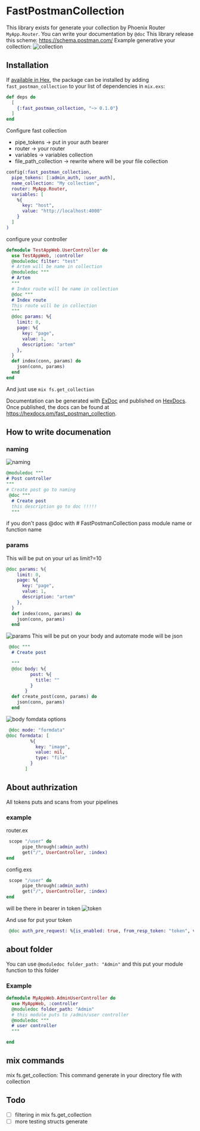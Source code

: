 # FastPostmanCollection

This library exists for generate your collection by Phoenix Router `MyApp.Router`.
You can write your documentation by `@doc`
This library release this scheme: https://schema.postman.com/
Example generative your collection:
![collection](assets/collection.png)

## Installation

If [available in Hex](https://hex.pm/docs/publish), the package can be installed
by adding `fast_postman_collection` to your list of dependencies in `mix.exs`:

```elixir
def deps do
  [
    {:fast_postman_collection, "~> 0.1.0"}
  ]
end
```

Configure fast collection

- pipe_tokens -> put in your auth bearer
- router -> your router
- variables -> variables collection
- file_path_collection -> rewrite where will be your file collection

```elixir
config(:fast_postman_collection,
  pipe_tokens: [:admin_auth, :user_auth],
  name_collection: "My collection",
  router: MyApp.Router,
  variables: [
    %{
      key: "host",
      value: "http://localhost:4000"
    }
  ]
)
```

configure your controller

```elixir
defmodule TestAppWeb.UserController do
  use TestAppWeb, :controller
  @moduledoc filter: "test"
  # Artem will be name in collection
  @moduledoc """
  # Artem
  """
  # Index route will be name in collection
  @doc """
  # Index route
  This route will be in collection
  """
  @doc params: %{
    limit: 0,
    page: %{
      key: "page",
      value: 1,
      description: "artem"
    },
  }
  def index(conn, params) do
    json(conn, params)
  end
end
```

And just use `mix fs.get_collection`

Documentation can be generated with [ExDoc](https://github.com/elixir-lang/ex_doc)
and published on [HexDocs](https://hexdocs.pm). Once published, the docs can
be found at <https://hexdocs.pm/fast_postman_collection>.

## How to write documenation

### naming

![naming](assets/naming.png)

```elixir
@moduledoc """
# Post controller
"""
# Create post go to naming
 @doc """
  # Create post
  this description go to doc !!!!!
  """


```

if you don't pass @doc with # FastPostmanCollection pass module name or function name

### params

This will be put on your url as limit?=10

```elixir
@doc params: %{
    limit: 0,
    page: %{
      key: "page",
      value: 1,
      description: "artem"
    },
  }
  def index(conn, params) do
    json(conn, params)
  end
```

![params](assets/params.png)
This will be put on your body and automate mode will be json

```elixir
 @doc """
  # Create post

  """
  @doc body: %{
         post: %{
           title: ""
         }
       }
  def create_post(conn, params) do
    json(conn, params)
  end
```

![body](assets/body.png)
fomdata options

```elixir
 @doc mode: "formdata"
@doc formdata: [
         %{
           key: "image",
           value: nil,
           type: "file"
         }
       ]
```

## About authrization

All tokens puts and scans from your pipelines

### example

router.ex

```elixir
 scope "/user" do
      pipe_through(:admin_auth)
      get("/", UserController, :index)
end
```

config.exs

```elixir
 scope "/user" do
      pipe_through(:admin_auth)
      get("/", UserController, :index)
end
```

will be there in bearer in token
![token](assets/token.png)

And use for put your token

```elixir
 @doc auth_pre_request: %{is_enabled: true, from_resp_token: "token", variable_token: "admin_variable"}
```

## about folder

You can use `@moduledoc folder_path: "Admin"`
and this put your module function to this folder

### Example

```elixir
defmodule MyAppWeb.AdminUserController do
  use MyAppWeb, :controller
  @moduledoc folder_path: "Admin"
  # this module puts to /admin/user controller
  @moduledoc """
  # user controller
  """

end
```

## mix commands

mix fs.get_collection:
This command generate in your directory file with collection

## Todo

- [ ] filtering in mix fs.get_collection
- [ ] more testing structs generate
